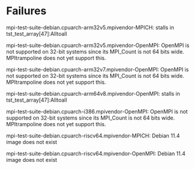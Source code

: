 # Failures

mpi-test-suite-debian.cpuarch-arm32v5.mpivendor-MPICH: stalls in
tst_test_array[47]:Alltoall

mpi-test-suite-debian.cpuarch-arm32v5.mpivendor-OpenMPI: OpenMPI is
not supported on 32-bit systems since its MPI_Count is not 64 bits
wide. MPItrampoline does not yet support this.

mpi-test-suite-debian.cpuarch-arm32v7.mpivendor-OpenMPI: OpenMPI is
not supported on 32-bit systems since its MPI_Count is not 64 bits
wide. MPItrampoline does not yet support this.

mpi-test-suite-debian.cpuarch-arm64v8.mpivendor-OpenMPI: stalls in
tst_test_array[47]:Alltoall

mpi-test-suite-debian.cpuarch-i386.mpivendor-OpenMPI: OpenMPI is not
supported on 32-bit systems since its MPI_Count is not 64 bits wide.
MPItrampoline does not yet support this.

mpi-test-suite-debian.cpuarch-riscv64.mpivendor-MPICH: Debian 11.4
image does not exist

mpi-test-suite-debian.cpuarch-riscv64.mpivendor-OpenMPI: Debian 11.4
image does not exist
